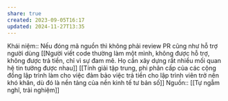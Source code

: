```yaml
---
share: true
created: 2023-09-05T16:17
updated: 2024-11-27T13:35
---
```

Khái niệm:: 
Nếu đóng mã nguồn thì không phải review PR cũng như hỗ trợ người dùng
[[Người viết code thường làm một mình, không được hỗ trợ, không được trả tiền, chỉ vì sự đam mê. Họ cần xây dựng rất nhiều mối quan hệ tin tưởng được nhau]]
[[Tính giải tập trung, phi phân cấp của các cộng đồng lập trình làm cho việc đảm bảo việc trả tiền cho lập trình viên trở nên khó khăn, dù đó là nền tảng của nền kinh tế tư bản số]]
Nguồn:: [[Tự ngẫm nghĩ, trải nghiệm]]